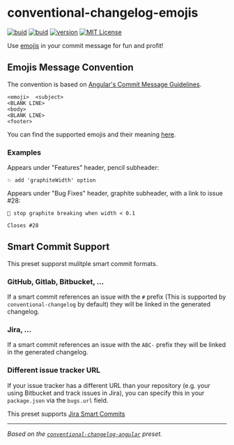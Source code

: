 # conventional-changelog-emojis

[![buid][ci-badge]][ci] [![buid][coverage-badge]][coverage] [![version][version-badge]][package] [![MIT License][license-badge]][license]

Use [emojis](https://github.com/sebald/commit-emojis#available-emojis) in your commit message for fun and profit!

## Emojis Message Convention

The convention is based on [Angular's Commit Message Guidelines](https://github.com/angular/angular/blob/master/CONTRIBUTING.md#commit).

```
<emoji>  <subject>
<BLANK LINE>
<body>
<BLANK LINE>
<footer>
```

You can find the supported emojis and their meaning [here](https://github.com/sebald/commit-emojis/blob/master/README.md#available-emojis).

### Examples

Appears under "Features" header, pencil subheader:

```
✨ add 'graphiteWidth' option
```

Appears under "Bug Fixes" header, graphite subheader, with a link to issue #28:

```
🐛 stop graphite breaking when width < 0.1

Closes #28
```

## Smart Commit Support

This preset supporst mulitple smart commit formats.

### GitHub, Gitlab, Bitbucket, ...

If a smart commit references an issue with the `#` prefix (This is supported by `conventional-changelog` by default) they will be linked in the generated changelog.

### Jira, ...

If a smart commit references an issue with the `ABC-` prefix they will be linked in the generated changelog.

### Different issue tracker URL

If your issue tracker has a different URL than your repository (e.g. your using Bitbucket and track issues in Jira), you can specify this in your `package.json` via the `bugs.url` field.

This preset supports [Jira Smart Commits](https://confluence.atlassian.com/bitbucket/use-smart-commits-298979931.html)

---

_Based on the [`conventional-changelog-angular`](https://github.com/conventional-changelog/conventional-changelog/tree/master/packages/conventional-changelog-angular) preset._

<!-- LINKS -->

[ci]: https://travis-ci.org/sebald/conventional-changelog-emojis
[ci-badge]: https://img.shields.io/travis/sebald/conventional-changelog-emojis.svg?style=flat-square
[coverage]: https://codecov.io/gh/sebald/conventional-changelog-emojis
[coverage-badge]: https://img.shields.io/codecov/c/github/sebald/conventional-changelog-emojis.svg?style=flat-square
[license]: https://github.com/sebald/conventional-changelog-emojis/blob/master/LICENCE
[license-badge]: https://img.shields.io/npm/l/conventional-changelog-emojis.svg?style=flat-square
[package]: https://www.npmjs.com/package/conventional-changelog-emojis
[version-badge]: https://img.shields.io/npm/v/conventional-changelog-emojis.svg?style=flat-square
